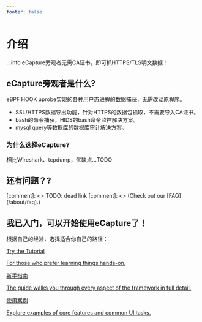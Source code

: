 ```yaml
---
footer: false
---
```


# 介绍

:::info eCapture旁观者无需CA证书，即可抓HTTPS/TLS明文数据 !

## eCapture旁观者是什么?
eBPF HOOK uprobe实现的各种用户态进程的数据捕获，无需改动原程序。

* SSL/HTTPS数据导出功能，针对HTTPS的数据包抓取，不需要导入CA证书。
* bash的命令捕获，HIDS的bash命令监控解决方案。
* mysql query等数据库的数据库审计解决方案。


### 为什么选择eCapture?
相比Wireshark、tcpdump，优缺点...TODO

## 还有问题？?

[comment]: <> TODO: dead link
[comment]: <> (Check out our [FAQ]&#40;/about/faq&#41;.)

## 我已入门，可以开始使用eCapture了！

根据自己的经验，选择适合你自己的路径：

<div class="vt-box-container next-steps">
  <a class="vt-box" href="/zh/tutorial/">
    <p class="next-steps-link">Try the Tutorial</p>
    <p class="next-steps-caption">For those who prefer learning things hands-on.</p>
  </a>
  <a class="vt-box" href="/zh/guide/quick-start.html">
    <p class="next-steps-link">新手指南</p>
    <p class="next-steps-caption">The guide walks you through every aspect of the framework in full detail.</p>
  </a>
  <a class="vt-box" href="/zh/examples/">
    <p class="next-steps-link">使用案例</p>
    <p class="next-steps-caption">Explore examples of core features and common UI tasks.</p>
  </a>
</div>

